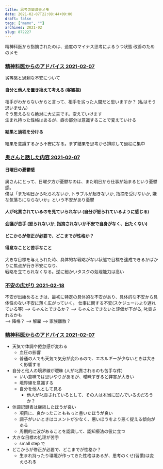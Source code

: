 ```yaml
---
title: 思考の癖改善メモ
date: 2021-02-07T22:08:44+09:00
draft: false
tags: ["memo", ""]
archives: 2021-02
slug: 872227
---
```

精神科医から指摘されたのは、過度のマイナス思考によるうつ状態
改善のためのメモ

### <u>精神科医からのアドバイス 2021-02-07</u>
劣等感と過剰な不安について
#### 自分と他人を置き換えて考える (客観視)
相手がわからないからと言って、相手を劣った人間だと思いますか？ (私はそう思いません)  
そう思えるなら絶対に大丈夫です。変えていけます  
生まれ持った性格はあるが、癖の部分は意識することで変えていける

#### 結果と過程を分ける
結果を意識するから不安になる。まず結果を思考から排除して過程に集中

### <u>奥さんと話した内容 2021-02-07</u>
#### 日曜日の憂鬱感
奥さんにとって、日曜夕方が憂鬱なのは、また明日から仕事が始まるという憂鬱感。  
僕は「また明日から叱られないか, トラブルが起きないか, 指摘を受けないか, 嫌な気落ちにならないか」という不安があり憂鬱
#### 人が叱責されているのを見ていられない (自分が怒られているように感じる)
#### 会議が苦手 (怒られないか, 指摘されないか不安で自身がなく、出たくない)
#### どこからが修正が必要で、どこまでが性格か？
#### 得意なことと苦手なこと
大きな目標を与えられた時、具体的な戦略がない状態で目標を達成できるかばかりに焦点が行き不安になり、  
戦略を立てられなくなる。逆に細かいタスクの処理能力は高い

### <u>不安の広がり 2021-02-18</u>
不安が出始めるときは、最初に特定の具体的な不安があり、具体的な不安から具体性のない不安に薄く広がっていく。
仕事に関する不安(スケジュールより遅れている等) --> ちゃんとできるか？ --> ちゃんとできないと評価が下がる, 叱責されるかも  
--> 降格？ --> 解雇 --> 家族離散 ?

### <u>精神科医からのアドバイス 2021-02-07</u> 
- 天気で体調や倦怠感が変わる
  - 血圧の影響
  - 普通の人でも天気で気分が変わるので、エネルギーが少ないときは大きく影響する
- 自分と他人の境界線が曖昧 (人が叱責されるのも苦手な件)
  - いい意味では思いやりがあるが、曖昧すぎると弊害が大きい
  - 境界線を意識する
  - 自分を他人として見る
    - 他人が叱責されているとして、その人は本当に凹んでいるのだろうか？
-  体調記録表は継続したほうが良い  
   - 項目に、良かったことももっと書いたほうが良い
   - 調子がいいときはコメントが少なく、悪いほうをより悪く捉える傾向がある
   - 周期的に波があることを認識して、認知療法の役に立つ
- 大きな目標の処理が苦手
   - small step で
- どこからが修正が必要で、どこまでが性格か？
   - 生まれ持ったり環境が作ってきた性格はあるが、思考のくせ(習慣)は変えられる